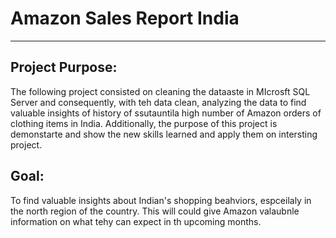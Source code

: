 # Amazon Sales Report India
---
Project Purpose:
---
The following project consisted on cleaning the dataaste in MIcrosft SQL Server and consequently, with teh data clean, analyzing the data to find valuable insights of history of ssutauntila high number of Amazon orders of clothing items in India. Additionally, the purpose of this project is demonstarte and show the new skills learned and apply them on intersting project.

Goal:
---
To find valuable insights about Indian's shopping beahviors, espceilaly in the north region of the country. This will could give Amazon valaubnle information on what tehy can expect in th upcoming months.  
